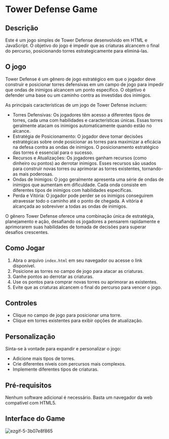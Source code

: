 # Tower Defense Game

## Descrição
Este é um jogo simples de Tower Defense desenvolvido em HTML e JavaScript. O objetivo do jogo é impedir que as criaturas alcancem o final do percurso, posicionando torres estrategicamente para eliminá-las.

## O jogo
Tower Defense é um gênero de jogo estratégico em que o jogador deve construir e posicionar torres defensivas em um campo de jogo para impedir que ondas de inimigos alcancem um ponto específico. O objetivo é defender uma base ou um caminho contra as investidas dos inimigos.

As principais características de um jogo de Tower Defense incluem:
- Torres Defensivas: Os jogadores têm acesso a diferentes tipos de torres, cada uma com habilidades e características únicas. Essas torres geralmente atacam os inimigos automaticamente quando estão no alcance.
- Estratégia de Posicionamento: O jogador deve tomar decisões estratégicas sobre onde posicionar as torres para maximizar a eficácia na defesa contra as ondas de inimigos. O posicionamento estratégico das torres é essencial para o sucesso.
- Recursos e Atualizações: Os jogadores ganham recursos (como dinheiro ou pontos) ao derrotar inimigos. Esses recursos são usados para construir novas torres ou aprimorar as torres existentes, tornando-as mais poderosas.
- Ondas de Inimigos: O jogo geralmente apresenta uma série de ondas de inimigos que aumentam em dificuldade. Cada onda consiste em diferentes tipos de inimigos com habilidades específicas.
- Perda e Vitória: O jogador pode perder se os inimigos conseguirem atravessar todo o caminho até o ponto de chegada. A vitória é alcançada ao sobreviver a todas as ondas de inimigos.

O gênero Tower Defense oferece uma combinação única de estratégia, planejamento e ação, desafiando os jogadores a pensarem rapidamente e aprimorarem suas habilidades de tomada de decisões para superar desafios crescentes.

## Como Jogar
1. Abra o arquivo `index.html` em seu navegador ou acesse o link disponível.
2. Posicione as torres no campo de jogo para atacar as criaturas.
3. Ganhe pontos ao derrotar as criaturas.
4. Use os pontos para comprar novas torres ou aprimorar as existentes.
5. Evite que as criaturas alcancem o final do percurso para vencer o jogo.

## Controles
- Clique no campo de jogo para posicionar uma torre.
- Clique em torres existentes para exibir opções de atualização.

## Personalização
Sinta-se à vontade para expandir e personalizar o jogo:
- Adicione mais tipos de torres.
- Crie diferentes níveis com percursos mais complexos.
- Implemente diferentes tipos de criaturas.

## Pré-requisitos
Nenhum software adicional é necessário. Basta um navegador da web compatível com HTML5.

## Interface do Game
![ezgif-5-3b07e8f865](https://github.com/Magah051/tower-defense-game/assets/31749933/24c4db7c-4a09-4560-97e7-14b5bd8c9cda)


